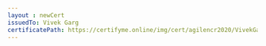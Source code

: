 ```yaml
--- 
layout : newCert 
issuedTo: Vivek Garg 
certificatePath: https://certifyme.online/img/cert/agilencr2020/VivekGarg_cd00f.png
--- 
```


